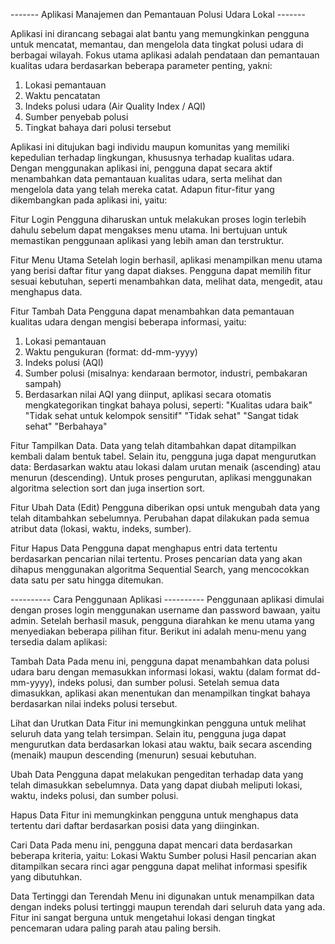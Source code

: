 ------- Aplikasi Manajemen dan Pemantauan Polusi Udara Lokal -------

Aplikasi ini dirancang sebagai alat bantu yang memungkinkan pengguna untuk mencatat, memantau, dan mengelola data tingkat polusi udara di berbagai wilayah. Fokus utama aplikasi adalah pendataan dan pemantauan kualitas udara berdasarkan beberapa parameter penting, yakni: 
1. Lokasi pemantauan 
2. Waktu pencatatan 
3. Indeks polusi udara (Air Quality Index / AQI) 
4. Sumber penyebab polusi 
5. Tingkat bahaya dari polusi tersebut 

Aplikasi ini ditujukan bagi individu maupun komunitas yang memiliki kepedulian terhadap lingkungan, khususnya terhadap kualitas udara. Dengan menggunakan aplikasi ini, pengguna dapat secara aktif menambahkan data pemantauan kualitas udara, serta melihat dan mengelola data yang telah mereka catat. Adapun fitur-fitur yang dikembangkan pada aplikasi ini, yaitu: 

Fitur Login 
 Pengguna diharuskan untuk melakukan proses login terlebih dahulu sebelum dapat mengakses menu utama. Ini bertujuan untuk memastikan penggunaan aplikasi yang lebih aman dan terstruktur. 

Fitur Menu Utama 
 Setelah login berhasil, aplikasi menampilkan menu utama yang berisi daftar fitur yang dapat diakses. Pengguna dapat memilih fitur sesuai kebutuhan, seperti menambahkan data, melihat data, mengedit, atau menghapus data. 

Fitur Tambah Data 
 Pengguna dapat menambahkan data pemantauan kualitas udara dengan mengisi beberapa informasi, yaitu: 
1. Lokasi pemantauan 
2. Waktu pengukuran (format: dd-mm-yyyy) 
3. Indeks polusi (AQI) 
4. Sumber polusi (misalnya: kendaraan bermotor, industri, pembakaran sampah) 
5. Berdasarkan nilai AQI yang diinput, aplikasi secara otomatis mengkategorikan tingkat bahaya polusi, seperti: 
"Kualitas udara baik" 
"Tidak sehat untuk kelompok sensitif" 
"Tidak sehat" 
"Sangat tidak sehat" 
"Berbahaya"

Fitur Tampilkan Data.
Data yang telah ditambahkan dapat ditampilkan kembali dalam bentuk tabel. Selain itu, pengguna juga dapat mengurutkan data: 
Berdasarkan waktu atau lokasi dalam urutan menaik (ascending) atau menurun (descending). Untuk proses pengurutan, aplikasi menggunakan algoritma selection sort dan juga insertion sort. 

Fitur Ubah Data (Edit) 
 Pengguna diberikan opsi untuk mengubah data yang telah ditambahkan sebelumnya. Perubahan dapat dilakukan pada semua atribut data (lokasi, waktu, indeks, sumber). 

Fitur Hapus Data 
 Pengguna dapat menghapus entri data tertentu berdasarkan pencarian nilai tertentu. Proses pencarian data yang akan dihapus menggunakan algoritma Sequential Search, yang mencocokkan data satu per satu hingga ditemukan. 

---------- Cara Penggunaan Aplikasi ----------
Penggunaan aplikasi dimulai dengan proses login menggunakan username dan password bawaan, yaitu admin. Setelah berhasil masuk, pengguna diarahkan ke menu utama yang menyediakan beberapa pilihan fitur. Berikut ini adalah menu-menu yang tersedia dalam aplikasi:

Tambah Data
Pada menu ini, pengguna dapat menambahkan data polusi udara baru dengan memasukkan informasi lokasi, waktu (dalam format dd-mm-yyyy), indeks polusi, dan sumber polusi. Setelah semua data dimasukkan, aplikasi akan menentukan dan menampilkan tingkat bahaya berdasarkan nilai indeks polusi tersebut.

Lihat dan Urutkan Data
Fitur ini memungkinkan pengguna untuk melihat seluruh data yang telah tersimpan. Selain itu, pengguna juga dapat mengurutkan data berdasarkan lokasi atau waktu, baik secara ascending (menaik) maupun descending (menurun) sesuai kebutuhan.

Ubah Data
Pengguna dapat melakukan pengeditan terhadap data yang telah dimasukkan sebelumnya. Data yang dapat diubah meliputi lokasi, waktu, indeks polusi, dan sumber polusi.

Hapus Data
Fitur ini memungkinkan pengguna untuk menghapus data tertentu dari daftar berdasarkan posisi data yang diinginkan.

Cari Data
Pada menu ini, pengguna dapat mencari data berdasarkan beberapa kriteria, yaitu:
Lokasi
Waktu
Sumber polusi
Hasil pencarian akan ditampilkan secara rinci agar pengguna dapat melihat informasi spesifik yang dibutuhkan.

Data Tertinggi dan Terendah
Menu ini digunakan untuk menampilkan data dengan indeks polusi tertinggi maupun terendah dari seluruh data yang ada. Fitur ini sangat berguna untuk mengetahui lokasi dengan tingkat pencemaran udara paling parah atau paling bersih.
